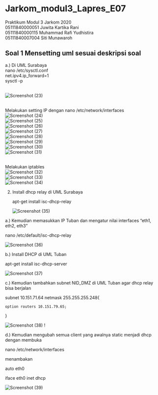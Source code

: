 # Jarkom_modul3_Lapres_E07
Praktikum Modul 3 Jarkom 2020<br/>
05111840000051 Juwita Kartika Rani<br/>
05111840000115 Muhammad Rafi Yudhistira<br/>
05111840007004 Siti Munawaroh<br/>
## Soal 1 Mensetting uml sesuai deskripsi soal<br/>
a.) Di UML Surabaya<br/>
nano /etc/sysctl.conf<br/>
net.ipv4.ip_forward=1<br/>
sysctl -p<br/>

<br/>![Screenshot (23)](https://user-images.githubusercontent.com/58022238/100530185-49e53600-3221-11eb-82b6-de50f8ed356c.png)<br/>

<br/>Melakukan setting IP dengan nano /etc/network/interfaces<br/>
![Screenshot (24)](https://user-images.githubusercontent.com/58022238/100530216-b52f0800-3221-11eb-9dab-c65873b9c96f.png)<br/>
![Screenshot (25)](https://user-images.githubusercontent.com/58022238/100530292-c7f60c80-3222-11eb-80f8-e1aabd01bdd8.png)<br/>
![Screenshot (26)](https://user-images.githubusercontent.com/58022238/100530294-cdebed80-3222-11eb-919c-983a2b729a9c.png)<br/>
![Screenshot (27)](https://user-images.githubusercontent.com/58022238/100530295-d2180b00-3222-11eb-999f-6d9b17b32712.png)<br/>
![Screenshot (28)](https://user-images.githubusercontent.com/58022238/100530297-d6dcbf00-3222-11eb-992b-8f9cd13b26bc.png)<br/>
![Screenshot (29)](https://user-images.githubusercontent.com/58022238/100530298-dd6b3680-3222-11eb-8014-93f2a7498a02.png)<br/>
![Screenshot (30)](https://user-images.githubusercontent.com/58022238/100530304-e4924480-3222-11eb-8f53-9d8cb3e32e97.png)<br/>
![Screenshot (31)](https://user-images.githubusercontent.com/58022238/100530309-eb20bc00-3222-11eb-8de4-806a86f64bc4.png)<br/>

<br/>Melakukan iptables<br/>
![Screenshot (32)](https://user-images.githubusercontent.com/58022238/100530311-efe57000-3222-11eb-89c1-458f2c25d849.png)<br/>
![Screenshot (33)](https://user-images.githubusercontent.com/58022238/100530312-f378f700-3222-11eb-9dd4-799d4360daa2.png)<br/>
![Screenshot (34)](https://user-images.githubusercontent.com/58022238/100530315-f7a51480-3222-11eb-9d51-8e54ce9bbb5f.png)<br/>

2. Install dhcp relay di UML Surabaya

   apt-get install isc-dhcp-relay
   
   ![Screenshot (35)](https://user-images.githubusercontent.com/58022238/100530530-cf6ae500-3225-11eb-92f1-4d2da1552156.png)

a.) Kemudian memasukkan IP Tuban dan mengatur nilai interfaces “eth1, eth2, eth3”

nano /etc/default/isc-dhcp-relay

![Screenshot (36)](https://user-images.githubusercontent.com/58022238/100530531-d265d580-3225-11eb-80f3-af73e210dec8.png)

b.) Install DHCP di UML Tuban

apt-get install isc-dhcp-server

![Screenshot (37)](https://user-images.githubusercontent.com/58022238/100530534-d560c600-3225-11eb-876d-7ee5b22c6152.png)


c.) Kemudian tambahkan subnet NID_DMZ di UML Tuban agar dhcp relay bisa berjalan

subnet 10.151.71.64 netmask 255.255.255.248{

	option routers 10.151.79.65;
}

![Screenshot (38)](https://user-images.githubusercontent.com/58022238/100530535-d85bb680-3225-11eb-826f-bc7bf20e59c4.png)
!

d.) Kemudian mengubah semua client yang awalnya static menjadi dhcp dengan membuka

nano /etc/network/interfaces

menambakan

auto eth0

iface eth0 inet dhcp

![Screenshot (39)](https://user-images.githubusercontent.com/58022238/100530538-dc87d400-3225-11eb-9c3f-aec430cd9b38.png)




